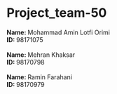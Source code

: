 # Project_team-50
<b>Name: </b> Mohammad Amin Lotfi Orimi </br>
<b>ID: </b> 98171075
</br>
</br>
<b>Name: </b> Mehran Khaksar </br>
<b>ID: </b> 98170798
</br>
</br>
<b>Name: </b> Ramin Farahani</br>
<b>ID: </b> 98170979
